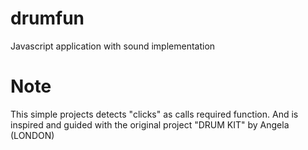 # drumfun
Javascript application with sound implementation
# Note
This simple projects detects "clicks" as calls required function. And is inspired and guided with the original 
project "DRUM KIT" by Angela (LONDON)
